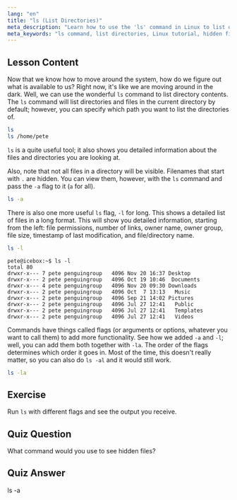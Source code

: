 ```yaml
---
lang: "en"
title: "ls (List Directories)"
meta_description: "Learn how to use the 'ls' command in Linux to list directory contents, view hidden files, and understand file details. Improve your Linux command line skills!"
meta_keywords: "ls command, list directories, Linux tutorial, hidden files, Linux commands, beginner Linux, Linux guide"
---
```


## Lesson Content

Now that we know how to move around the system, how do we figure out what is available to us? Right now, it's like we are moving around in the dark. Well, we can use the wonderful `ls` command to list directory contents. The `ls` command will list directories and files in the current directory by default; however, you can specify which path you want to list the directories of.

```bash
ls
ls /home/pete
```

`ls` is a quite useful tool; it also shows you detailed information about the files and directories you are looking at.

Also, note that not all files in a directory will be visible. Filenames that start with `.` are hidden. You can view them, however, with the `ls` command and pass the `-a` flag to it (`a` for all).

```bash
ls -a
```

There is also one more useful `ls` flag, `-l` for long. This shows a detailed list of files in a long format. This will show you detailed information, starting from the left: file permissions, number of links, owner name, owner group, file size, timestamp of last modification, and file/directory name.

```bash
ls -l
```

```plaintext
pete@icebox:~$ ls -l
total 80
drwxr-x--- 7 pete penguingroup   4096 Nov 20 16:37 Desktop
drwxr-x--- 2 pete penguingroup   4096 Oct 19 10:46  Documents
drwxr-x--- 4 pete penguingroup   4096 Nov 20 09:30 Downloads
drwxr-x--- 2 pete penguingroup   4096 Oct  7 13:13   Music
drwxr-x--- 2 pete penguingroup   4096 Sep 21 14:02 Pictures
drwxr-x--- 2 pete penguingroup   4096 Jul 27 12:41   Public
drwxr-x--- 2 pete penguingroup   4096 Jul 27 12:41   Templates
drwxr-x--- 2 pete penguingroup   4096 Jul 27 12:41   Videos
```

Commands have things called flags (or arguments or options, whatever you want to call them) to add more functionality. See how we added `-a` and `-l`; well, you can add them both together with `-la`. The order of the flags determines which order it goes in. Most of the time, this doesn't really matter, so you can also do `ls -al` and it would still work.

```bash
ls -la
```

## Exercise

Run `ls` with different flags and see the output you receive.

## Quiz Question

What command would you use to see hidden files?

## Quiz Answer

ls -a
